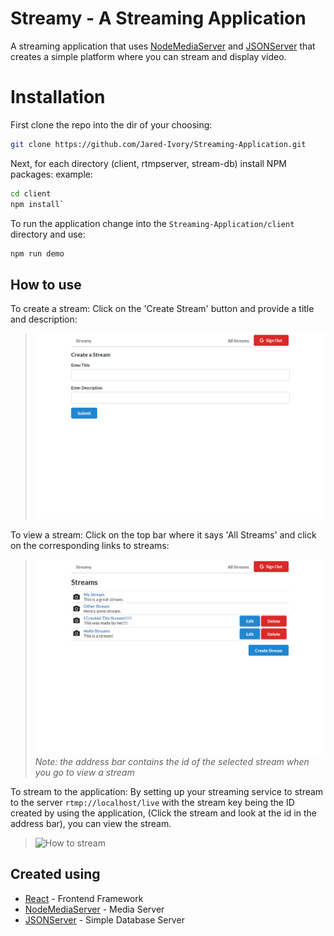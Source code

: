 # Streamy - A Streaming Application

A streaming application that uses [NodeMediaServer](https://github.com/illuspas/Node-Media-Server) and [JSONServer](https://www.npmjs.com/package/json-server) that creates a simple platform where you can stream and display video.


# Installation
First clone the repo into the dir of your choosing:

 ```sh
 git clone https://github.com/Jared-Ivory/Streaming-Application.git
 ```

Next, for each directory (client, rtmpserver, stream-db) install NPM packages:
example: 
```sh
cd client
npm install`
```
To run the application change into the `Streaming-Application/client` directory and use:
```sh
npm run demo
```
## How to use
To create a stream:
Click on the 'Create Stream' button and provide a title and description:
> ![Create a stream](screenshots/screenshot-02.png)

To view a stream:
Click on the top bar where it says 'All Streams' and click on the corresponding links to streams:
> ![View a stream](screenshots/screenshot-01.png)
*Note: the address bar contains the id of the selected stream when you go to view a stream*

To stream to the application:
By setting up your streaming service to stream to the server `rtmp://localhost/live` with the stream key being the ID created by using the application, (Click the stream and look at the id in the address bar), you can view the stream.
> ![How to stream](screenshots/gif-01.gif)

## Created using
* [React](https://reactjs.org/) - Frontend Framework
* [NodeMediaServer](https://github.com/illuspas/Node-Media-Server) - Media Server 
* [JSONServer](https://www.npmjs.com/package/json-server) - Simple Database Server